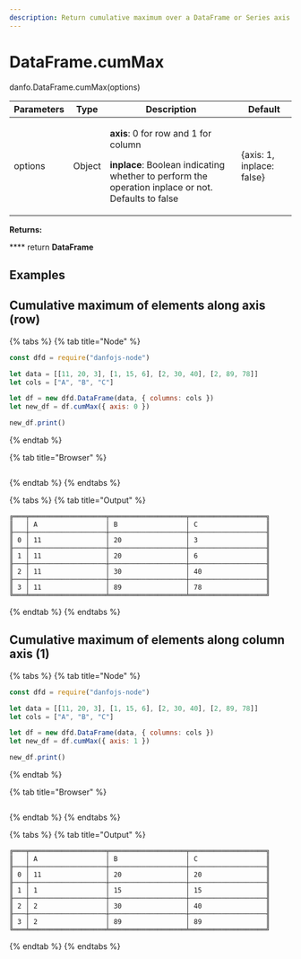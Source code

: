 ```yaml
---
description: Return cumulative maximum over a DataFrame or Series axis.
---
```


# DataFrame.cumMax

danfo.DataFrame.cumMax(options)&#x20;

| Parameters | Type   | Description                                                                                                                                                                    | Default                   |
| ---------- | ------ | ------------------------------------------------------------------------------------------------------------------------------------------------------------------------------ | ------------------------- |
| options    | Object | <p><strong>axis</strong>: 0 for row and 1 for column</p><p><strong>inplace</strong>: Boolean indicating whether to perform the operation inplace or not. Defaults to false</p> | {axis: 1, inplace: false} |

**Returns:**

\*\*\*\* return **DataFrame**

## **Examples**

## Cumulative maximum of elements along axis (row)

{% tabs %}
{% tab title="Node" %}
```javascript
const dfd = require("danfojs-node")

let data = [[11, 20, 3], [1, 15, 6], [2, 30, 40], [2, 89, 78]]
let cols = ["A", "B", "C"]

let df = new dfd.DataFrame(data, { columns: cols })
let new_df = df.cumMax({ axis: 0 })

new_df.print()
```
{% endtab %}

{% tab title="Browser" %}
```
```
{% endtab %}
{% endtabs %}

{% tabs %}
{% tab title="Output" %}
```
╔═══╤═══════════════════╤═══════════════════╤═══════════════════╗
║   │ A                 │ B                 │ C                 ║
╟───┼───────────────────┼───────────────────┼───────────────────╢
║ 0 │ 11                │ 20                │ 3                 ║
╟───┼───────────────────┼───────────────────┼───────────────────╢
║ 1 │ 11                │ 20                │ 6                 ║
╟───┼───────────────────┼───────────────────┼───────────────────╢
║ 2 │ 11                │ 30                │ 40                ║
╟───┼───────────────────┼───────────────────┼───────────────────╢
║ 3 │ 11                │ 89                │ 78                ║
╚═══╧═══════════════════╧═══════════════════╧═══════════════════╝
```
{% endtab %}
{% endtabs %}

## Cumulative maximum of elements along column axis (1)

{% tabs %}
{% tab title="Node" %}
```javascript
const dfd = require("danfojs-node")

let data = [[11, 20, 3], [1, 15, 6], [2, 30, 40], [2, 89, 78]]
let cols = ["A", "B", "C"]

let df = new dfd.DataFrame(data, { columns: cols })
let new_df = df.cumMax({ axis: 1 })

new_df.print()
```
{% endtab %}

{% tab title="Browser" %}
```
```
{% endtab %}
{% endtabs %}

{% tabs %}
{% tab title="Output" %}
```
╔═══╤═══════════════════╤═══════════════════╤═══════════════════╗
║   │ A                 │ B                 │ C                 ║
╟───┼───────────────────┼───────────────────┼───────────────────╢
║ 0 │ 11                │ 20                │ 20                ║
╟───┼───────────────────┼───────────────────┼───────────────────╢
║ 1 │ 1                 │ 15                │ 15                ║
╟───┼───────────────────┼───────────────────┼───────────────────╢
║ 2 │ 2                 │ 30                │ 40                ║
╟───┼───────────────────┼───────────────────┼───────────────────╢
║ 3 │ 2                 │ 89                │ 89                ║
╚═══╧═══════════════════╧═══════════════════╧═══════════════════╝
```
{% endtab %}
{% endtabs %}
